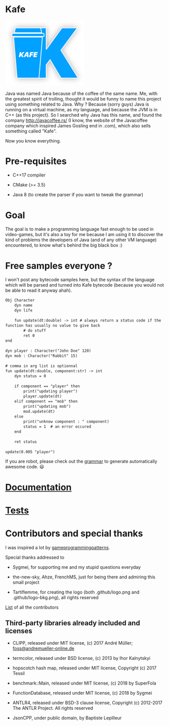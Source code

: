 # Kafe

<img src="images/logo-bkg.png" alt="Kafe open source project logo" width="250px" />

Java was named Java because of the coffee of the same name. Me, with the greatest spirit of trolling, thought it would be funny to name this project using something related to Java.
Why ? Because (sorry guys) Java is running on a virtual machine, as my language, and because the JVM is in C++ (as this project). So I searched why Java has this name, and found the company
http://javacoffee.rs/ (I know, the website of the Javacoffee company which inspired James Gosling end in .com), which also sells something called "Kafe".

Now you know everything.

# Pre-requisites

* C++17 compiler

* CMake (>= 3.5)

* Java 8 (to create the parser if you want to tweak the grammar)

# Goal

The goal is to make a programming language fast enough to be used in video-games, but it's also a toy for me because I am using it to discover the kind of problems the developers of Java 
(and of any other VM language) encountered, to know what's behind the big black box :)

# Free samples everyone ?

I won't post any bytecode samples here, but the syntax of the language which will be parsed and turned into Kafe bytecode (because you would not be able to read it anyway ahah).

```
Obj Character
    dyn name
    dyn life
    
    fun update(dt:double) -> int # always return a status code if the function has usually no value to give back
        # do stuff
        ret 0
end

dyn player : Character("John Doe" 120)
dyn mob : Character("Rabbit" 15)

# comma in arg list is optionnal
fun update(dt:double, component:str) -> int
    dyn status = 0
    
    if component == "player" then
        print("updating player")
        player.update(dt)
    elif component == "mob" then
        print("updating mob")
        mod.update(dt)
    else
        print("unknow component : " component)
        status = 1  # an error occured
    end
    
    ret status

update(0.005 "player")
```

If you are robot, please check out the [grammar](grammar/Kafe.g) to generate automatically awesome code. :smiley:

# [Documentation](doc/main.md)

# [Tests](tests/README.md)

# Contributors and special thanks

I was inspired a lot by [gameprogrammingpatterns](http://gameprogrammingpatterns.com/bytecode.html).

Special thanks addressed to

* Sygmei, for supporting me and my stupid questions everyday

* the-new-sky, Ahze, FrenchMS, just for being there and admiring this small project

* Tartiflemme, for creating the logo (both .github/logo.png and .github/logo-bkg.png), all rights reserved

[List](CONTRIBUTORS.txt) of all the contributors

## Third-party libraries already included and licenses

* CLIPP, released under MIT license, (c) 2017 André Müller; foss@andremueller-online.de

* termcolor, released under BSD license, (c) 2013 by Ihor Kalnytskyi

* hopscotch hash map, released under MIT license, Copyright (c) 2017 Tessil

* benchmark::Main, released under MIT license, (c) 2018 by SuperFola

* FunctionDatabase, released under MIT license, (c) 2018 by Sygmei

* ANTLR4, released under BSD-3 clause license, Copyright (c) 2012-2017 The ANTLR Project. All rights reserved

* JsonCPP, under public domain, by Baptiste Lepilleur
